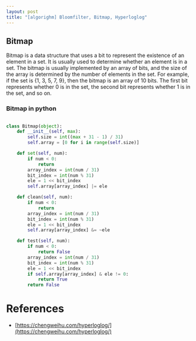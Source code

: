 ```yaml
---
layout: post
title: "[algorighm] Bloomfilter, Bitmap, Hyperloglog"
---
```


## Bitmap

Bitmap is a data structure that uses a bit to represent the existence of an element in a set. It is usually used to determine whether an element is in a set. The bitmap is usually implemented by an array of bits, and the size of the array is determined by the number of elements in the set. For example, if the set is {1, 3, 5, 7, 9}, then the bitmap is an array of 10 bits. The first bit represents whether 0 is in the set, the second bit represents whether 1 is in the set, and so on.

### Bitmap in python

```python

class Bitmap(object):
    def __init__(self, max):
        self.size = int((max + 31 - 1) / 31)
        self.array = [0 for i in range(self.size)]

    def set(self, num):
        if num < 0:
            return
        array_index = int(num / 31)
        bit_index = int(num % 31)
        ele = 1 << bit_index
        self.array[array_index] |= ele

    def clean(self, num):
        if num < 0:
            return
        array_index = int(num / 31)
        bit_index = int(num % 31)
        ele = 1 << bit_index
        self.array[array_index] &= ~ele

    def test(self, num):
        if num < 0:
            return False
        array_index = int(num / 31)
        bit_index = int(num % 31)
        ele = 1 << bit_index
        if self.array[array_index] & ele != 0:
            return True
        return False

```

# References

- [https://chengweihu.com/hyperloglog/](https://chengweihu.com/hyperloglog/)